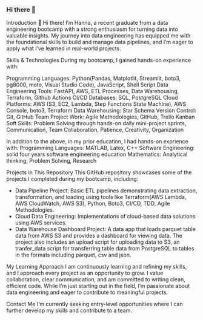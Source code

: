 ### Hi there 👋

<!--
**Hana-Wang/Hana-Wang** is a ✨ _special_ ✨ repository because its `README.md` (this file) appears on your GitHub profile.

Here are some ideas to get you started:

- 🔭 I’m currently working on ...
- 🌱 I’m currently learning ...
- 👯 I’m looking to collaborate on ...
- 🤔 I’m looking for help with ...
- 💬 Ask me about ...
- 📫 How to reach me: ...
- 😄 Pronouns: ...
- ⚡ Fun fact: ...
-->

Introduction
👋 Hi there! I’m Hanna, a recent graduate from a data engineering bootcamp with a strong enthusiasm for turning data into valuable insights. My journey into data engineering has equipped me with the foundational skills to build and manage data pipelines, and I’m eager to apply what I’ve learned in real-world projects.

Skills & Technologies
During my bootcamp, I gained hands-on experience with:

Programming Languages: Python(Pandas, Matplotlit, Streamlit, boto3, pg8000, moto, Visual Studio Code), JavaScript, Shell Script
Data Engineering Tools: FastAPI, AWS, ETL Processes, Data Warehousing, Terraform, Github Actions CI/CD
Databases: SQL, PostgreSQL
Cloud Platforms: AWS (S3, EC2, Lambda, Step Functions State Machine), AWS Console, boto3, Terraform
Data Warehousing: Star Schema
Version Control: Git, GitHub
Team Project Work: Agile Methodologies, GitHub, Trello Kanban
Soft Skills: Problem Solving through hands-on daily mini-project sprints, Communication, Team Collaboration, Patience, Creativity, Organization

In addition to the above, in my prior education, I had hands-on exprience with:
Programming Languages: MATLAB, Latex, C++
Software Engineering: solid four years software engineering education
Mathematics: Analytical thinking, Problem Solving, Research 

Projects in This Repository
This GitHub repository showcases some of the projects I completed during my bootcamp, including:

- Data Pipeline Project: Basic ETL pipelines demonstrating data extraction, transformation, and loading using tools like Terraform(AWS Lambda, AWS CloudWatch, AWS S3), Python, Boto3, CI/CD, TDD, Agile Methodologies.
- Cloud Data Engineering: Implementations of cloud-based data solutions using AWS services.
- Data Warehouse Dashboard Project: A data app that loads parquet table data from AWS S3 and provides a dashboard for viewing data. The project also includes an upload script for uploading data to S3, an tranfer_data script for transferring table data from PostgreSQL to tables in the formats including parquet, csv and json.

My Learning Approach
I am continuously learning and refining my skills, and I approach every project as an opportunity to grow. I value collaboration, clear communication, and am committed to writing clean, efficient code. While I’m just starting out in the field, I’m passionate about data engineering and eager to contribute to meaningful projects.

Contact Me
I’m currently seeking entry-level opportunities where I can further develop my skills and contribute to a team.
